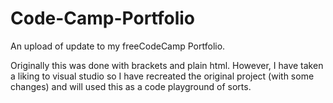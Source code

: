 # Code-Camp-Portfolio
An upload of update to my freeCodeCamp Portfolio.

Originally this was done with brackets and plain html. 
However, I have taken a liking to visual studio so I have recreated the original project (with some changes) and will used this as a code playground of sorts.

